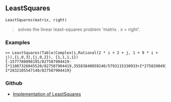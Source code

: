 ## LeastSquares

```
LeastSquares(matrix, right)
```

> solves the linear least-squares problem 'matrix . x = right'.

### Examples

```
>> LeastSquares(Table(Complex(i,Rational(2 * i + 2 + j, 1 + 9 * i + j)),{i,0,3},{j,0,2}), {1,1,1,1})
{-1577780898195/827587904419-I*11087326045520/827587904419,35583840059240/5793115330933+I*275839049310660/5793115330933,-3352155369084/827587904419-I*2832105547140/827587904419}
```
 

### Github

* [Implementation of LeastSquares](https://github.com/axkr/symja_android_library/blob/master/symja_android_library/matheclipse-core/src/main/java/org/matheclipse/core/builtin/LinearAlgebra.java#L2386) 
